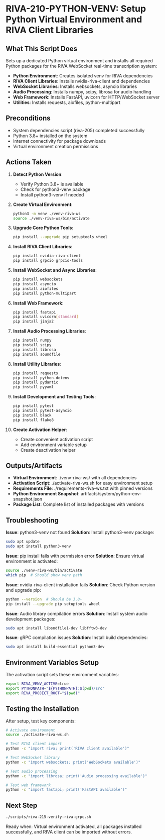 # RIVA-210-PYTHON-VENV: Setup Python Virtual Environment and RIVA Client Libraries

## What This Script Does

Sets up a dedicated Python virtual environment and installs all required Python packages for the RIVA WebSocket real-time transcription system:

- **Python Environment**: Creates isolated venv for RIVA dependencies
- **RIVA Client Libraries**: Installs nvidia-riva-client and dependencies
- **WebSocket Libraries**: Installs websockets, asyncio libraries
- **Audio Processing**: Installs numpy, scipy, librosa for audio handling
- **Web Framework**: Installs FastAPI, uvicorn for HTTP/WebSocket server
- **Utilities**: Installs requests, aiofiles, python-multipart

## Preconditions

- System dependencies script (riva-205) completed successfully
- Python 3.8+ installed on the system
- Internet connectivity for package downloads
- Virtual environment creation permissions

## Actions Taken

1. **Detect Python Version**:
   - Verify Python 3.8+ is available
   - Check for python3-venv package
   - Install python3-venv if needed

2. **Create Virtual Environment**:
   ```bash
   python3 -m venv ./venv-riva-ws
   source ./venv-riva-ws/bin/activate
   ```

3. **Upgrade Core Python Tools**:
   ```bash
   pip install --upgrade pip setuptools wheel
   ```

4. **Install RIVA Client Libraries**:
   ```bash
   pip install nvidia-riva-client
   pip install grpcio grpcio-tools
   ```

5. **Install WebSocket and Async Libraries**:
   ```bash
   pip install websockets
   pip install asyncio
   pip install aiofiles
   pip install python-multipart
   ```

6. **Install Web Framework**:
   ```bash
   pip install fastapi
   pip install uvicorn[standard]
   pip install jinja2
   ```

7. **Install Audio Processing Libraries**:
   ```bash
   pip install numpy
   pip install scipy
   pip install librosa
   pip install soundfile
   ```

8. **Install Utility Libraries**:
   ```bash
   pip install requests
   pip install python-dotenv
   pip install pydantic
   pip install pyyaml
   ```

9. **Install Development and Testing Tools**:
   ```bash
   pip install pytest
   pip install pytest-asyncio
   pip install black
   pip install flake8
   ```

10. **Create Activation Helper**:
    - Create convenient activation script
    - Add environment variable setup
    - Create deactivation helper

## Outputs/Artifacts

- **Virtual Environment**: ./venv-riva-ws/ with all dependencies
- **Activation Script**: ./activate-riva-ws.sh for easy environment setup
- **Requirements File**: ./requirements-riva-ws.txt with pinned versions
- **Python Environment Snapshot**: artifacts/system/python-env-snapshot.json
- **Package List**: Complete list of installed packages with versions

## Troubleshooting

**Issue**: python3-venv not found
**Solution**: Install python3-venv package:
```bash
sudo apt update
sudo apt install python3-venv
```

**Issue**: pip install fails with permission error
**Solution**: Ensure virtual environment is activated:
```bash
source ./venv-riva-ws/bin/activate
which pip  # Should show venv path
```

**Issue**: nvidia-riva-client installation fails
**Solution**: Check Python version and upgrade pip:
```bash
python --version  # Should be 3.8+
pip install --upgrade pip setuptools wheel
```

**Issue**: Audio library compilation errors
**Solution**: Install system audio development packages:
```bash
sudo apt install libsndfile1-dev libfftw3-dev
```

**Issue**: gRPC compilation issues
**Solution**: Install build dependencies:
```bash
sudo apt install build-essential python3-dev
```

## Environment Variables Setup

The activation script sets these environment variables:
```bash
export RIVA_VENV_ACTIVE=true
export PYTHONPATH="${PYTHONPATH}:$(pwd)/src"
export RIVA_PROJECT_ROOT="$(pwd)"
```

## Testing the Installation

After setup, test key components:

```bash
# Activate environment
source ./activate-riva-ws.sh

# Test RIVA client import
python -c "import riva; print('RIVA client available')"

# Test WebSocket library
python -c "import websockets; print('WebSockets available')"

# Test audio processing
python -c "import librosa; print('Audio processing available')"

# Test web framework
python -c "import fastapi; print('FastAPI available')"
```

## Next Step

```bash
./scripts/riva-215-verify-riva-grpc.sh
```

Ready when: Virtual environment activated, all packages installed successfully, and RIVA client can be imported without errors.